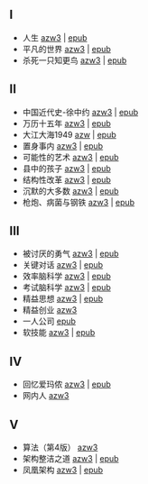 ## I

- 人生 [azw3](book/人生.azw3) | [epub](book/人生.epub)
- 平凡的世界 [azw3](book/平凡的世界.azw3) | [epub](book/平凡的世界.epub)
- 杀死一只知更鸟 [azw3](book/杀死一只知更鸟.azw3) | [epub](book/杀死一只知更鸟.epub)

## II

- 中国近代史-徐中约 [azw3](book/中国近代史-徐中约.azw3) | [epub](book/中国近代史-徐中约.epub)
- 万历十五年 [azw3](book/万历十五年.azw3) | [epub](book/万历十五年.epub)
- 大江大海1949 [azw](book/大江大海1949.azw) | [epub](book/大江大海1949.epub)
- 置身事内 [azw3](book/置身事内.azw3) | [epub](book/置身事内.epub)
- 可能性的艺术 [azw3](book/可能性的艺术.azw3) | [epub](book/可能性的艺术.epub)
- 县中的孩子 [azw3](book/县中的孩子.azw3) | [epub](book/县中的孩子.epub)
- 结构性改革 [azw3](book/结构性改革.azw3) | [epub](book/结构性改革.epub)
- 沉默的大多数 [azw3](book/沉默的大多数.azw3) | [epub](book/沉默的大多数.epub)
- 枪炮、病菌与钢铁 [azw3](book/枪炮、病菌与钢铁.azw3) | [epub](book/枪炮、病菌与钢铁.epub)

## III

- 被讨厌的勇气 [azw3](book/被讨厌的勇气.azw3) | [epub](book/被讨厌的勇气.epub)
- 关键对话 [azw3](book/关键对话.azw3) | [epub](book/关键对话.epub)
- 效率脑科学 [azw3](book/效率脑科学.azw3) | [epub](book/效率脑科学.epub)
- 考试脑科学 [azw3](book/考试脑科学.azw3) | [epub](book/考试脑科学.epub)
- 精益思想 [azw3](book/精益思想.azw3) | [epub](book/精益思想.epub)
- 精益创业 [azw3](book/精益创业.azw3)
- 一人公司 [epub](book/一人公司.epub)
- 软技能 [azw3](book/软技能.azw3) | [epub](book/软技能.epub)

## IV

- 回忆爱玛侬 [azw3](book/回忆爱玛侬.azw3) | [epub](book/回忆爱玛侬.epub)
- 网内人 [azw3](book/网内人.azw3)

## V

- 算法（第4版） [azw3](book/算法（第4版）.azw3)
- 架构整洁之道 [azw3](book/架构整洁之道.azw3) | [epub](book/架构整洁之道.epub)
- 凤凰架构 [azw3](book/凤凰架构.azw3) | [epub](book/凤凰架构.epub)

